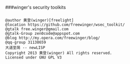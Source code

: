 ﻿###winger's security toolkits

###
	@author 黄登(winger)[freelight]
	@location https://github.com/freewinger/wsec_toolkit/
	@gtalk free.winger@gmail.com
	@gtalk-Group zen0code@appspot.com
	@blog http://my.opera.com/freewinger/blog/
	@qq-group 31138659
	大道至简 -- newLISP
	Copyright 2013 黄登(winger) All rights reserved.
	Licensed under GNU GPL V3 